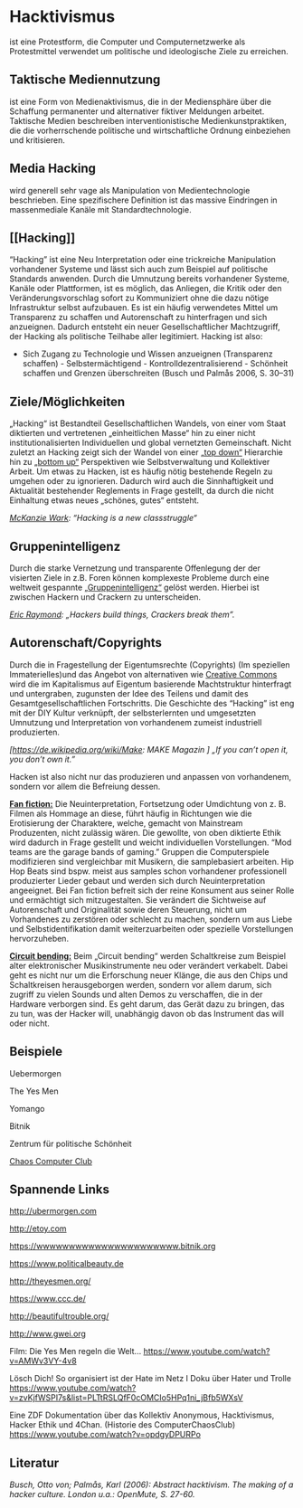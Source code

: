 # **Hacktivismus**

ist eine Protestform, die Computer und Computernetzwerke als
Protestmittel verwendet um politische und ideologische Ziele zu
erreichen.

## Taktische Mediennutzung

ist eine Form von Medienaktivismus, die in der Mediensphäre über die
Schaffung permanenter und alternativer fiktiver Meldungen arbeitet.
Taktische Medien beschreiben interventionistische Medienkunstpraktiken,
die die vorherrschende politische und wirtschaftliche Ordnung
einbeziehen und kritisieren.

## Media Hacking

wird generell sehr vage als Manipulation von Medientechnologie
beschrieben. Eine spezifischere Definition ist das massive Eindringen in
massenmediale Kanäle mit Standardtechnologie.

## [[Hacking]]

“Hacking” ist eine Neu Interpretation oder eine trickreiche Manipulation
vorhandener Systeme und lässt sich auch zum Beispiel auf politische
Standards anwenden. Durch die Umnutzung bereits vorhandener Systeme,
Kanäle oder Plattformen, ist es möglich, das Anliegen, die Kritik oder
den Veränderungsvorschlag sofort zu Kommuniziert ohne die dazu nötige
Infrastruktur selbst aufzubauen. Es ist ein häufig verwendetes Mittel um
Transparenz zu schaffen und Autorenschaft zu hinterfragen und sich
anzueignen. Dadurch entsteht ein neuer Gesellschaftlicher Machtzugriff,
der Hacking als politische Teilhabe aller legitimiert. Hacking ist also:
- Sich Zugang zu Technologie und Wissen anzueignen (Transparenz
schaffen) - Selbstermächtigend - Kontrolldezentralisierend - Schönheit
schaffen und Grenzen überschreiten (Busch und Palmås 2006, S. 30–31)

## Ziele/Möglichkeiten

„Hacking“ ist Bestandteil Gesellschaftlichen Wandels, von einer vom
Staat diktierten und vertretenen „einheitlichen Masse“ hin zu einer
nicht institutionalisierten Individuellen und global vernetzten
Gemeinschaft. Nicht zuletzt an Hacking zeigt sich der Wandel von einer
[„top down“](https://de.wikipedia.org/wiki/Top-down_und_Bottom-up)
Hierarchie hin zu [„bottom
up“](https://de.wikipedia.org/wiki/Top-down_und_Bottom-up) Perspektiven
wie Selbstverwaltung und Kollektiver Arbeit. Um etwas zu Hacken, ist es
häufig nötig bestehende Regeln zu umgehen oder zu ignorieren. Dadurch
wird auch die Sinnhaftigkeit und Aktualität bestehender Reglements in
Frage gestellt, da durch die nicht Einhaltung etwas neues „schönes,
gutes“ entsteht.

*[McKanzie Wark](https://en.wikipedia.org/wiki/McKenzie_Wark): “Hacking
is a new classstruggle“*

## Gruppenintelligenz

Durch die starke Vernetzung und transparente Offenlegung der der
visierten Ziele in z.B. Foren können komplexeste Probleme durch eine
weltweit gespannte
[„Gruppenintelligenz“](https://de.wikipedia.org/wiki/Kollektive_Intelligenz)
gelöst werden. Hierbei ist zwischen Hackern und Crackern zu
unterscheiden.

*[Eric Raymond](https://de.wikipedia.org/wiki/Eric_S._Raymond): „Hackers
build things, Crackers break them”.*

## Autorenschaft/Copyrights

Durch die in Fragestellung der Eigentumsrechte (Copyrights) (Im
speziellen Immaterielles)und das Angebot von alternativen wie [Creative
Commons](https://de.wikipedia.org/wiki/Creative_Commons) wird die im
Kapitalismus auf Eigentum basierende Machtstruktur hinterfragt und
untergraben, zugunsten der Idee des Teilens und damit des
Gesamtgesellschaftlichen Fortschritts. Die Geschichte des “Hacking” ist
eng mit der DIY Kultur verknüpft, der selbsterlernten und umgesetzten
Umnutzung und Interpretation von vorhandenem zumeist industriell
produzierten.

*\[<https://de.wikipedia.org/wiki/Make>: MAKE Magazin \] „If you can’t
open it, you don’t own it.”*

Hacken ist also nicht nur das produzieren und anpassen von vorhandenem,
sondern vor allem die Befreiung dessen.

[**Fan fiction:**](https://de.wikipedia.org/wiki/Fan-Fiction) Die
Neuinterpretation, Fortsetzung oder Umdichtung von z. B. Filmen als
Hommage an diese, führt häufig in Richtungen wie die Erotisierung der
Charaktere, welche, gemacht von Mainstream Produzenten, nicht zulässig
wären. Die gewollte, von oben diktierte Ethik wird dadurch in Frage
gestellt und weicht individuellen Vorstellungen. “Mod teams are the
garage bands of gaming.” Gruppen die Computerspiele modifizieren sind
vergleichbar mit Musikern, die samplebasiert arbeiten. Hip Hop Beats
sind bspw. meist aus samples schon vorhandener professionell
produzierter Lieder gebaut und werden sich durch Neuinterpretation
angeeignet. Bei Fan fiction befreit sich der reine Konsument aus seiner
Rolle und ermächtigt sich mitzugestalten. Sie verändert die Sichtweise
auf Autorenschaft und Originalität sowie deren Steuerung, nicht um
Vorhandenes zu zerstören oder schlecht zu machen, sondern um aus Liebe
und Selbstidentifikation damit weiterzuarbeiten oder spezielle
Vorstellungen hervorzuheben.

[**Circuit bending:**](https://de.wikipedia.org/wiki/Circuit_bending)
Beim „Circuit bending“ werden Schaltkreise zum Beispiel alter
elektronischer Musikinstrumente neu oder verändert verkabelt. Dabei geht
es nicht nur um die Erforschung neuer Klänge, die aus den Chips und
Schaltkreisen herausgeborgen werden, sondern vor allem darum, sich
zugriff zu vielen Sounds und alten Demos zu verschaffen, die in der
Hardware verborgen sind. Es geht darum, das Gerät dazu zu bringen, das
zu tun, was der Hacker will, unabhängig davon ob das Instrument das will
oder nicht.

## Beispiele

Uebermorgen

The Yes Men

Yomango

Bitnik

Zentrum für politische Schönheit

[Chaos Computer Club](https://de.wikipedia.org/wiki/Chaos_Computer_Club)

## Spannende Links

<http://ubermorgen.com>

<http://etoy.com>

<https://wwwwwwwwwwwwwwwwwwwwww.bitnik.org>

<https://www.politicalbeauty.de>

<http://theyesmen.org/>

<https://www.ccc.de/>

<http://beautifultrouble.org/>

<http://www.gwei.org>

Film: Die Yes Men regeln die Welt...
<https://www.youtube.com/watch?v=AMWv3VY-4v8>

Lösch Dich! So organisiert ist der Hate im Netz I Doku über Hater und
Trolle
<https://www.youtube.com/watch?v=zvKjfWSPI7s&list=PLTtRSLQfF0cOMCIo5HPq1ni_jBfb5WXsV>

Eine ZDF Dokumentation über das Kollektiv Anonymous, Hacktivismus,
Hacker Ethik und 4Chan. (Historie des ComputerChaosClub)
<https://www.youtube.com/watch?v=opdgyDPURPo>

## Literatur

*Busch, Otto von; Palmås, Karl (2006): Abstract hacktivism. The making
of a hacker culture. London u.a.: OpenMute, S. 27-60.*